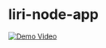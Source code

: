 # liri-node-app

[![Demo Video](http://img.youtube.com/vi/4zhYM-pADlM/0.jpg)](http://www.youtube.com/watch?v=4zhYM-pADlM)